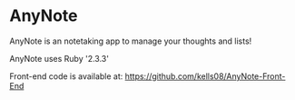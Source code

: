 # AnyNote
AnyNote is an notetaking app to manage your thoughts and lists!

AnyNote uses Ruby '2.3.3'

Front-end code is available at: https://github.com/kells08/AnyNote-Front-End
